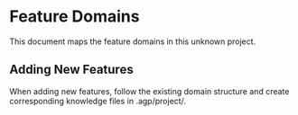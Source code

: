 # Feature Domains

This document maps the feature domains in this unknown project.



## Adding New Features
When adding new features, follow the existing domain structure and create corresponding knowledge files in .agp/project/.
